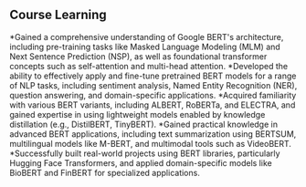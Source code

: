 ## Course Learning
*Gained a comprehensive understanding of Google BERT's architecture, including pre-training tasks like Masked Language Modeling (MLM) and Next Sentence Prediction (NSP), as well as foundational transformer concepts such as self-attention and multi-head attention.
*Developed the ability to effectively apply and fine-tune pretrained BERT models for a range of NLP tasks, including sentiment analysis, Named Entity Recognition (NER), question answering, and domain-specific applications.
*Acquired familiarity with various BERT variants, including ALBERT, RoBERTa, and ELECTRA, and gained expertise in using lightweight models enabled by knowledge distillation (e.g., DistilBERT, TinyBERT).
*Gained practical knowledge in advanced BERT applications, including text summarization using BERTSUM, multilingual models like M-BERT, and multimodal tools such as VideoBERT.
*Successfully built real-world projects using BERT libraries, particularly Hugging Face Transformers, and applied domain-specific models like BioBERT and FinBERT for specialized applications.
